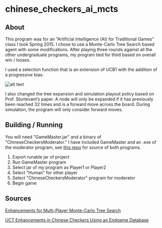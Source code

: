 # chinese_checkers_ai_mcts

## About

This program was for an “Artificial Intelligence (AI) for Traditional Games” class I took Spring 2015. I chose to use a Monte-Carlo Tree Search based agent with some modifications. After playing three rounds against all the other undergraduate programs, my program tied for third based on overall win / losses. 

I used a selection function that is an extension of UCB1 with the addition of a progressive bias:

![alt text](http://i.imgur.com/aM78hN6.png "Logo Title Text 1")

I also changed the tree expansion and simulation playout policy based on Prof. Sturtevant’s paper. A node will only be expanded if it has previously been reached 32 times and is a forward move across the board. During simulation, the program will only consider forward moves.

## Building / Running

You will need "GameMaster.jar" and a binary of "ChineseCheckersModerator." I have included GameMaster and an .exe of the moderator program, see [this repo](https://github.com/wtmitchell/tradgames) for source of both programs.

1. Export runable jar of project
2. Run GameMaster program
3. Select jar of my program as Player1 or Player2
4. Select "Human" for other player
5. Select "ChineseCheckersModerator" program for moderator
6. Begin game

## Sources

[Enhancements for Multi-Player Monte-Carlo Tree Search](http://bnaic2010.uni.lu/Papers/Category%20B/Nijssen.pdf)

[UCT Enhancements in Chinese Checkers Using an Endgame Database](http://www.cs.du.edu/~sturtevant/papers/UCT-endgame.pdf)

